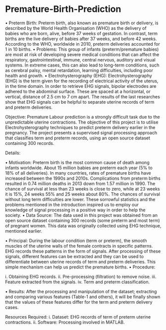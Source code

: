 # Premature-Birth-Prediction
•	Preterm Birth:
	Preterm birth, also known as premature birth or delivery, is described by the World Health Organisation (WHO) as the delivery of babies who are born, alive, before 37 weeks of gestation. In contrast, term births are the live delivery of babies after 37 weeks, and before 42 weeks.
	According to the WHO, worldwide in 2010, preterm deliveries accounted for 1 in 10 births.
•	Problems:
	This group of infants (preterm/premature babies) are most at risk of developing severe medical conditions that can affect the respiratory, gastrointestinal, immune, central nervous, auditory and visual systems. In extreme cases, this can also lead to long-term conditions, such as cerebral palsy, mental retardation, learning difficulties, including poor health and growth.
•	Electrohysterography (EHG):
	Electrohysterography (EHG) is the term given for the recording of electrical activity of the uterus, in the time domain. In order to retrieve EHG signals, bipolar electrodes are adhered to the abdominal surface. These are spaced at a horizontal, or vertical, distance of 2.5 cm to 7 cm apart.
	The results of the last researches show that EHG signals can be helpful to separate uterine records of term and preterm deliveries.

Objective:
	Premature Labour prediction is a strongly difficult task due to the unpredictable uterine contractions.
	The objective of this project is to utilise Electrohysterography techniques to predict preterm delivery earlier in the pregnancy. The project presents a supervised signal processing approach that classifies term and preterm records, using an open source dataset containing 300 records.



Details:

•	Motivation:
	Preterm birth is the most common cause of death among infants worldwide. About 15 million babies are preterm each year (5% to 18% of all deliveries). In many countries, rates of premature births have increased between the 1990s and 2010s. Complications from preterm births resulted in 0.74 million deaths in 2013 down from 1.57 million in 1990. The chance of survival at less than 23 weeks is close to zero, while at 23 weeks it is 15%, 24 weeks 55% and 25 weeks about 80%. The chances of survival without long term difficulties are lower.
	These sorrowful statistics and the problems mentioned in the introduction inspired us to employ our knowledge of signal processing in a positive way in order to help the society.
•	Data Source:
	The data used in this project was obtained from an open source dataset containing 300 records (some preterm and most term) of pregnant women. This data was originally collected using EHG technique, mentioned earlier.

 
•	Principal:
	During the labour condition (term or preterm), the smooth muscles of the uterine walls of the female contracts in specific patterns. EHG records these patterns in the form of signals. After processing of these signals, different features can be extracted and they can be used to differentiate between uterine records of term and preterm deliveries.
	This simple mechanism can help us predict the premature births.
•	Procedure:

i.	Obtaining EHG records.
ii.	Pre-processing (filtration) to remove noise.
iii.	Feature extracted from the signals.
iv.	Term and preterm classification.

•	Results:
	After the processing and manipulation of the dataset; extracting and comparing various features (Table-1 and others), it will be finally shown that the values of these features differ for the term and preterm delivery cases.

 



Resources Required:
i.	Dataset: EHG records of term of preterm uterine contractions.
ii.	Software: Processing involved in MATLAB.

